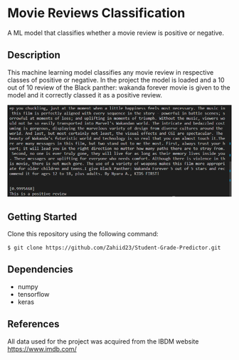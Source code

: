 # Movie Reviews Classification
A ML model that classifies whether a movie review is positive or negative.

## Description

This machine learning model classifies any movie review in respective classes of positive or negative. In the project the model is loaded and a 10 out of 10 review of the Black panther: wakanda forever movie is given to the model and it correctly classed it as a positive review. 

![](https://github.com/Zahiid23/Movie-Reviews-Classification/blob/main/positiverev.png)

## Getting Started

Clone this repository using the following command: </p>

```
$ git clone https://github.com/Zahiid23/Student-Grade-Predictor.git

```

## Dependencies

* numpy
* tensorflow
* keras


## References
All data used for the project was acquired from the IBDM website
https://www.imdb.com/
